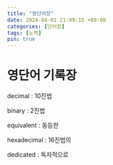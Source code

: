 ```yaml
---
title: "영단어장"
date: 2024-04-01 21:09:15 +09:00
categories: [단어장]
tags: [노력]
pin: true
---
```


# 영단어 기록장

 decimal : 10진법
 
 binary : 2진법

 equivalent : 동등한

 hexadecimal : 16진법의

 dedicated : 독자적으로